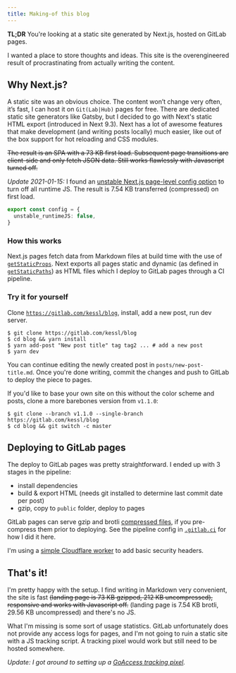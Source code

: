 ```yaml
---
title: Making-of this blog
---
```

**TL;DR** You're looking at a static site generated by Next.js, hosted on GitLab pages.

I wanted a place to store thoughts and ideas.
This site is the overengineered result of procrastinating from actually writing the content.

## Why Next.js?

A static site was an obvious choice.
The content won’t change very often, it’s fast, I can host it on `Git(Lab|Hub)` pages for free.
There are dedicated static site generators like Gatsby, but I decided to go with Next's static HTML export (introduced in Next 9.3).
Next has a lot of awesome features that make development (and writing posts locally) much easier, like out of the box support for hot reloading and CSS modules.

~~The result is an SPA with a 73 KB first load. Subsequent page transitions are client-side and only fetch JSON data.
Still works flawlessly with Javascript turned off.~~

<a name="no-js">_Update 2021-01-15:_</a> I found an [unstable Next.js page-level config option](https://github.com/vercel/next.js/pull/11949) to turn off all runtime JS.
The result is 7.54 KB transferred (compressed) on first load.

```ts
export const config = {
  unstable_runtimeJS: false,
}
```

### How this works

Next.js pages fetch data from Markdown files at build time with the use of [`getStaticProps`](https://nextjs.org/docs/basic-features/data-fetching#getstaticprops-static-generation).
Next exports all pages static and dynamic (as defined in [`getStaticPaths`](https://nextjs.org/docs/basic-features/data-fetching#getstaticpaths-static-generation)) as HTML files which I deploy to GitLab pages through a CI pipeline.

### Try it for yourself

Clone [`https://gitlab.com/kessl/blog`](https://gitlab.com/kessl/blog), install, add a new post, run dev server.

```shell
$ git clone https://gitlab.com/kessl/blog
$ cd blog && yarn install
$ yarn add-post "New post title" tag tag2 ... # add a new post
$ yarn dev
```

You can continue editing the newly created post in `posts/new-post-title.md`.
Once you're done writing, commit the changes and push to GitLab to deploy the piece to pages.

If you'd like to base your own site on this without the color scheme and posts, clone a more barebones version from `v1.1.0`:

```shell
$ git clone --branch v1.1.0 --single-branch https://gitlab.com/kessl/blog
$ cd blog && git switch -c master
```

## Deploying to GitLab pages

The deploy to GitLab pages was pretty straightforward.
I ended up with 3 stages in the pipeline:

- install dependencies
- build & export HTML (needs git installed to determine last commit date per post)
- gzip, copy to `public` folder, deploy to pages

GitLab pages can serve gzip and brotli [compressed files](https://gitlab.com/gitlab-org/gitlab-pages/-/merge_requests/25), if you pre-compress them prior to deploying.
See the pipeline config in [`.gitlab.ci`](https://gitlab.com/kessl/blog/-/blob/master/.gitlab-ci.yml#L49) for how I did it here.

I'm using a [simple Cloudflare worker](https://gist.github.com/kessl/d5ec24894833f7af5d10101128145b0d) to add basic security headers.

## That's it!

I'm pretty happy with the setup.
I find writing in Markdown very convenient, the site is fast ~~(landing page is 73 KB gzipped, 212 KB uncompressed), responsive and works with Javascript off.~~
(landing page is 7.54 KB brotli, 29.56 KB uncompressed) and there's no JS.

What I'm missing is some sort of usage statistics.
GitLab unfortunately does not provide any access logs for pages, and I'm not going to ruin a static site with a JS tracking script.
A tracking pixel would work but still need to be hosted somewhere.

_Update: I got around to setting up a [GoAccess tracking pixel](/static-site-analytics-with-nginx-goaccess-no-js)._
